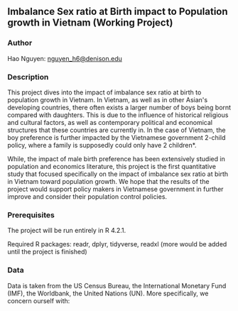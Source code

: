 ## Imbalance Sex ratio at Birth impact to Population growth in Vietnam (Working Project)

### Author

Hao Nguyen: nguyen_h6@denison.edu

### Description

This project dives into the impact of imbalance sex ratio at birth to population growth in Vietnam. In Vietnam, as well as in other Asian's developing countries, there often exists a larger number of boys being bornt compared with daughters. This is due to the influence of historical religious and cultural factors, as well as contemporary political and economical structures that these countries are currently in. In the case of Vietnam, the boy preference is further impacted by the Vietnamese government 2-child policy, where a family is supposedly could only have 2 children*. 

While, the impact of male birth preference has been extensively studied in population and economics literature, this project is the first quantitative study that focused specifically on the impact of imbalance sex ratio at birth in Vietnam toward population growth. We hope that the results of the project would support policy makers in Vietnamese government in further improve and consider their population control policies. 

### Prerequisites

The project will be run entirely in R 4.2.1. 

Required R packages: readr, dplyr, tidyverse, readxl (more would be added until the project is finished)

### Data

Data is taken from the US Census Bureau, the International Monetary Fund (IMF), the Worldbank, the United Nations (UN). More specifically, we concern ourself with: 

